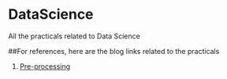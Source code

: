 # DataScience
All the practicals related to Data Science

##For references, here are the blog links related to the practicals
1. [Pre-processing](https://ritikpatel17.medium.com/data-pre-processing-using-scikit-b114da78ccba)
